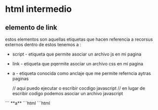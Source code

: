 # html intermedio
## elemento de link
estos elementos son aquellas etiquetas que hacen referencia a recorsus externos
dentro de estos tenemos a :
- script - etiqueta que permite asociar un archivo js en mi pagina
- link - etiqueta que pqermite asociar un archivo css en mi pagina 
- a - etiqueta conocida como anclaje que me permite referncia aytras paginas
  
  <scripts>
  // aqui puedo ejecutar o escribir cocdigo javascript
  </scripts>
  // en lugar de escribir codigo podemos asociar un archivo javascript

<script src="./js/script.js"></script
´´´´´´
**link**
´´´ html
<link href="./css/style.css">

´´´
**a**
´´´html
<a></a>
´´´html
<a hret="https://wwww. facebokk .com


### elementos de estructura (html semantica)
los elementos de la estructura permiten organizar amanera visual nuetras etiquetas html
(organizar y agrupar(, son elemrntos padre k pueden tener elementos hijos
_section - elemento que me permite agrupar etiquets que se emejan k tengan informacion en un solo elemento
- html - para encerrar todo el contenido html es el elemento padre tiene dos hijos principales
- head - elemento padre de todo los elementos de configuracion de la pagina 
- body - elemento padre de todo los elementos visibles de mi pagina web
  ## ELEMENTOS DE FORMULARIO
  son squellos que nos permitira interactuar con el usuario y con un backend de ser nesesaria para el almacenamiento de informacion Persistencia de datos:cuando la informacion esta almacenada  una base  de datos y nos permite realizar la consulta , como el hdd
  _from es el elemento prencipal o el elemento principal/padre
  _input - es el elemeto que nos permitira interactuar con el usuario
  _button - para darle acciones el formulario (para ejecutar metodos)

### ELEMENTO DE TABLA tarea 


